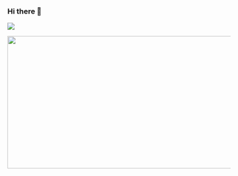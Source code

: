 ### Hi there 👋


<img src="https://img.shields.io/badge/-222222?style=plastic&logo=bitcoin&logoColor=white"/>
<p>
</p>

<a href="https://github.com/devxb/gitanimals">
<img
  src="https://render.gitanimals.org/farms/lumpenop"
  width="600"
  height="300"
/>
</a>

<!--
**lumpenop/lumpenop** is a ✨ _special_ ✨ repository because its `README.md` (this file) appears on your GitHub profile.

Here are some ideas to get you started:

- 🔭 I’m currently working on ...
- 🌱 I’m currently learning ...
- 👯 I’m looking to collaborate on ...
- 🤔 I’m looking for help with ...
- 💬 Ask me about ...
- 📫 How to reach me: ...
- 😄 Pronouns: ...
- ⚡ Fun fact: ...
-->

